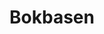 ---
title: Bokbasen
member_url: https://www.bokbasen.no/
geographies: ["Norway"]
based: ["Norway"]
ig: [""] 
services: ["service available"] 
tags: [""]
categories: ["Ebook distributors"]
summary: "Bobasen in an ebook distributor based in Norway. Established in 2007, they create infrastructure for new digital solutions for publishers, bookstores, online bookstores, subscription services, libraries and schools."
press:
active: true
layout: members
showReadTime: false
showDate: false
permalink: ""
date: 
featureImage: "https://theme.zdassets.com/theme_assets/243352/e00901ef3517197307c1bd947a7cda9a28b2d03a.png"
--- 